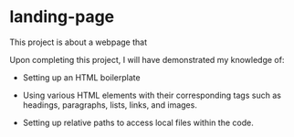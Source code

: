 # landing-page

This project is about a webpage that 

Upon completing this project, I will have demonstrated my knowledge of:

-  Setting up an HTML boilerplate  

-  Using various HTML elements with their corresponding tags such as
 headings, paragraphs, lists, links, and images.  

-  Setting up relative paths to access local files within the code.  